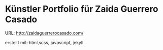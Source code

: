 # Künstler Portfolio für Zaida Guerrero Casado

URL: http://zaidaguerrerocasado.com/

erstellt mit: html,scss, javascript, jekyll

